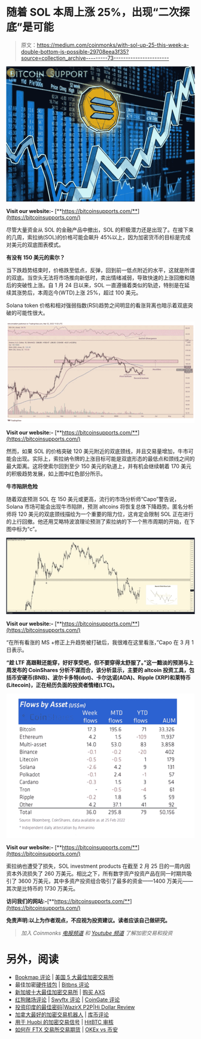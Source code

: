 # 随着 SOL 本周上涨 25%，出现“二次探底”是可能

> 原文：<https://medium.com/coinmonks/with-sol-up-25-this-week-a-double-bottom-is-possible-29708eea3f35?source=collection_archive---------73----------------------->

![](img/2cf6a20a04c26681205cffc7cc7be0ce.png)

**Visit our website:-** [**https://bitcoinsupports.com/**](https://bitcoinsupports.com/)

尽管大量资金从 SOL 的金融产品中撤出，SOL 的积极潜力还是出现了。在接下来的几周，索拉纳(SOL)的价格可能会飙升 45%以上，因为加密货币的目标是完成对美元的双底图表模式。

**有没有 150 美元的索尔？**

当下跌趋势结束时，价格跌至低点，反弹，回到前一低点附近的水平，这就是所谓的双底。当空头无法将市场推向新低时，卖出情绪减弱，导致快速的上涨回撤和随后的突破性上涨。自 1 月 24 日以来，SOL 一直遵循着类似的轨迹，特别是在延续其涨势后，本周迄今(WTD)上涨 25%，超过 100 美元。

Solana token 价格和相对强弱指数(RSI)趋势之间明显的看涨背离也暗示着双底突破的可能性很大。

![](img/a82a47ded56ac0bbe5f06fa5c75b6cac.png)

**Visit our website:-** [**https://bitcoinsupports.com/**](https://bitcoinsupports.com/)

然而，如果 SOL 的价格突破 120 美元附近的双底颈线，并且交易量增加，牛市可能会出现。实际上，索拉纳令牌的上涨目标可能是双底形态的最低点和颈线之间的最大距离。这将使索尔回到至少 150 美元的轨道上，并有机会继续朝着 170 美元的积极趋势发展，如上图中红色部分所示。

**牛市陷阱危险**

随着双底预测 SOL 在 150 美元或更高，流行的市场分析师“Capo”警告说，Solana 市场可能会出现牛市陷阱，预测 altcoins 将恢复总体下降趋势。匿名分析师将 120 美元的双底颈线描绘为一个重要的阻力位，这肯定会限制 SOL 正在进行的上行回撤。他还用艾略特波浪理论预测了索拉纳的下一个熊市周期的开始，在下图中标为“c”。

![](img/902b270356698f860f567647c95344b0.png)

**Visit our website:-** [**https://bitcoinsupports.com/**](https://bitcoinsupports.com/)

“在所有看涨的 MS +修正上升趋势被打破后，我很难在这里看涨，”Capo 在 3 月 1 日表示。

**“趁 LTF 高跟鞋还能穿，好好享受吧，但不要穿得太舒服了。”这一黯淡的预测与上周发布的 CoinShares 分析不谋而合，该分析显示，主要的 altcoin 投资工具，包括币安硬币(BNB)、波尔卡多特(dot)、卡尔达诺(ADA)、Ripple (XRP)和莱特币(Litecoin)，正在经历负面的投资者情绪(LTC)。**

![](img/a4db415058d8439c6759cb0cb93e757a.png)

**Visit our website:-** [**https://bitcoinsupports.com/**](https://bitcoinsupports.com/)

索拉纳也遭受了损失，SOL investment products 在截至 2 月 25 日的一周内因资本外流损失了 260 万美元。相比之下，所有数字资产投资产品在同一时期共吸引了 3600 万美元，其中多资产投资组合吸引了最多的资金——1400 万美元——其次是比特币的 1730 万美元。

**访问我们的网站:-**[**https://bitcoinsupports.com/**](https://bitcoinsupports.com/)

**免责声明:以上为作者观点，不应视为投资建议。读者应该自己做研究。**

> *加入 Coinmonks* [*电报频道*](https://t.me/coincodecap) *和* [*Youtube 频道*](https://www.youtube.com/c/coinmonks/videos) *了解加密交易和投资*

# 另外，阅读

*   [Bookmap 评论](https://coincodecap.com/bookmap-review-2021-best-trading-software) | [美国 5 大最佳加密交易所](https://coincodecap.com/crypto-exchange-usa)
*   最佳加密[硬件钱包](/coinmonks/hardware-wallets-dfa1211730c6) | [Bitbns 评论](/coinmonks/bitbns-review-38256a07e161)
*   [新加坡十大最佳加密交易所](https://coincodecap.com/crypto-exchange-in-singapore) | [购买 AXS](https://coincodecap.com/buy-axs-token)
*   [红狗赌场评论](https://coincodecap.com/red-dog-casino-review) | [Swyftx 评论](https://coincodecap.com/swyftx-review) | [CoinGate 评论](https://coincodecap.com/coingate-review)
*   [投资印度的最佳密码](https://coincodecap.com/best-crypto-to-invest-in-india-in-2021)|[WazirX P2P](https://coincodecap.com/wazirx-p2p)|[Hi Dollar Review](https://coincodecap.com/hi-dollar-review)
*   [加拿大最好的加密交易机器人](https://coincodecap.com/5-best-crypto-trading-bots-in-canada) | [库币评论](https://coincodecap.com/kucoin-review)
*   [用于 Huobi 的加密交易信号](https://coincodecap.com/huobi-crypto-trading-signals) | [HitBTC 审核](/coinmonks/hitbtc-review-c5143c5d53c2)
*   [如何在 FTX 交易所交易期货](https://coincodecap.com/ftx-futures-trading) | [OKEx vs 币安](https://coincodecap.com/okex-vs-binance)